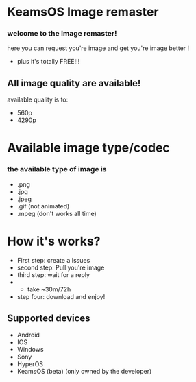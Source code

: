 # KeamsOS Image remaster
### welcome to the Image remaster!
here you can request you're image and get you're image better !
+ plus it's totally FREE!!!

## All image quality are available!
available quality is to:
+ 560p
+ 4290p

# Available image type/codec
### the available type of image is
+ .png
+ .jpg
+ .jpeg
+ .gif (not animated)
+ .mpeg (don't works all time)

# How it's works?
- First step: create a Issues
- second step: Pull you're image
- third step: wait for a reply
- - take ~30m/72h
- step four: download and enjoy!

## Supported devices
+ Android
+ IOS
+ Windows
+ Sony
+ HyperOS
+ KeamsOS (beta) (only owned by the developer)
